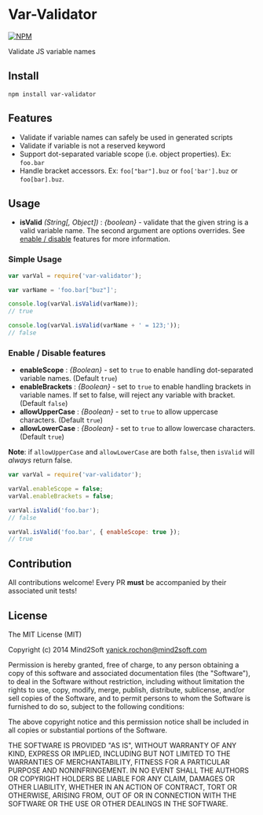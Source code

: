 # Var-Validator

[![NPM](https://nodei.co/npm/var-validator.png?compact=true)](https://nodei.co/npm/var-validator/)

Validate JS variable names


## Install

```
npm install var-validator
```


## Features

* Validate if variable names can safely be used in generated scripts
* Validate if variable is not a reserved keyword
* Support dot-separated variable scope (i.e. object properties). Ex: `foo.bar`
* Handle bracket accessors. Ex: `foo["bar"].buz` or `foo['bar'].buz` or `foo[bar].buz`.


## Usage

* **isValid** *(String[, Object])* : *{boolean}* - validate that the given string is
a valid variable name. The second argument are options overrides. See
[enable / disable](#enable-disable-features) features for more information.


### Simple Usage

```javascript
var varVal = require('var-validator');

var varName = 'foo.bar["buz"]';

console.log(varVal.isValid(varName));
// true

console.log(varVal.isValid(varName + ' = 123;'));
// false
```


### Enable / Disable features

* **enableScope** : *{Boolean}* - set to `true` to enable handling dot-separated
variable names. (Default `true`)
* **enableBrackets** : *{Boolean}* - set to `true` to enable handling brackets in
variable names. If set to false, will reject any variable with bracket. (Default `false`)
* **allowUpperCase** : *{Boolean}* - set to `true` to allow uppercase characters.
(Default `true`)
* **allowLowerCase** : *{Boolean}* - set to `true` to allow lowercase characters.
(Default `true`)


**Note**: if `allowUpperCase` and `allowLowerCase` are both `false`, then `isValid`
will *always* return false.


```javascript
var varVal = require('var-validator');

varVal.enableScope = false;
varVal.enableBrackets = false;

varVal.isValid('foo.bar');
// false

varVal.isValid('foo.bar', { enableScope: true });
// true
```


## Contribution

All contributions welcome! Every PR **must** be accompanied by their associated
unit tests!


## License

The MIT License (MIT)

Copyright (c) 2014 Mind2Soft <yanick.rochon@mind2soft.com>

Permission is hereby granted, free of charge, to any person obtaining a copy of
this software and associated documentation files (the "Software"), to deal in
the Software without restriction, including without limitation the rights to
use, copy, modify, merge, publish, distribute, sublicense, and/or sell copies of
the Software, and to permit persons to whom the Software is furnished to do so,
subject to the following conditions:

The above copyright notice and this permission notice shall be included in all
copies or substantial portions of the Software.

THE SOFTWARE IS PROVIDED "AS IS", WITHOUT WARRANTY OF ANY KIND, EXPRESS OR
IMPLIED, INCLUDING BUT NOT LIMITED TO THE WARRANTIES OF MERCHANTABILITY, FITNESS
FOR A PARTICULAR PURPOSE AND NONINFRINGEMENT. IN NO EVENT SHALL THE AUTHORS OR
COPYRIGHT HOLDERS BE LIABLE FOR ANY CLAIM, DAMAGES OR OTHER LIABILITY, WHETHER
IN AN ACTION OF CONTRACT, TORT OR OTHERWISE, ARISING FROM, OUT OF OR IN
CONNECTION WITH THE SOFTWARE OR THE USE OR OTHER DEALINGS IN THE SOFTWARE.